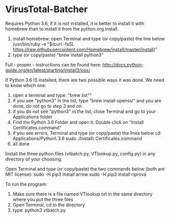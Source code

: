 # VirusTotal-Batcher
Requires Python 3.6, if it is not installed, it is better to install it with homebrew than to install it from the python.org install.
1) install homebrew: open Terminal and type (or copy/paste) the line below
	/usr/bin/ruby -e "$(curl -fsSL https://raw.githubusercontent.com/Homebrew/install/master/install)"
2) type (or copy/paste) "brew install python3"

Full - proper - instructions can be found here: http://docs.python-guide.org/en/latest/starting/install3/osx/

If Python 3.6 IS installed, there are two possible ways it was done. We need to know which one:
1) open a terminal and type: "brew list""
2) if you see "python3" in the list, type "brew install openssl" and you are done, do not go to step 3 and on.
3) if you do not see "python3" in the list, close Terminal and go to your Applications folder
4) Find the Python 3.6 Folder and open it. Double click on "Install Certificates.command"
5) if you see errors, Terminal and type (or copy/paste) the lines below
	cd Applications/Python\ 3.6 
	sudo ./Install\ Certificates.command
6) all done

Install the three python files (vtbatch.py, VTlookup.py, config.py) in any directory of your choosing.

Open Terminal and type (or copy/paste) the two commands below (both are MIT license):
sudo -H pip3 install arrow
sudo -H pip3 install riprova

To run the program:
1) Make sure there is a file named VTlookup.txt in the same directory where you put the three files
2) Open Terminal, cd to the directory 
3) type: python3 vtbatch.py